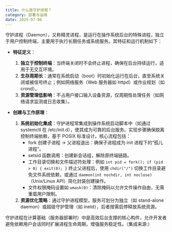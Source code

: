 ```yaml
---
title: 什么是守护进程？
category: 部署与运维
date: 2025-07-06
---
```

守护进程（Daemon），又称精灵进程，是运行在操作系统后台的特殊进程，独立于用户控制终端，主要用于执行长期任务或系统服务。其特征和运行机制如下：

- **特征定义**：
  1. **独立于控制终端**：当终端关闭时不会终止进程，确保在后台持续运行，适用于无交互环境。
  2. **生存周期长**：通常在系统启动（boot）时初始化运行在后台，直至系统关闭或被信号终止；例如网络服务（Web 服务器如 httpd）或作业规划（如 crond）。
  3. **资源管理低影响**：不占用户接口输入设备资源，仅周期性处理任务（如网络请求监测或日志收集）。

- **创建与工作原理**：
  1. **系统初始化集成**：守护进程常集成到操作系统启动脚本中（如通过 systemctl 在 /etc/init.d），使其成为可靠的后台服务。实现步骤确保脱离控制终端依赖，基于 POSIX 标准设计。核心流程包括：
     - fork 创建子进程 -> 父进程退出：确保子进程成为 init 进程下的“孤儿进程”。
     - setsid 函数调用：创建新会话组，解除原终端链路。
     - 工作目录切换和文件描述符处理：例如 `int pid = fork(); if (pid > 0) { exit(0); }` 终止父进程后，使用 `chdir("/")` 切换工作目录避免文件系统依赖，或通过 `daemon(int nochdir, int noclose)`（Unix/Linux API）简化封装创建操作。
     - 文件权限掩码设置如 `umask(0)`：清除掩码以允许文件操作自由，无需重载用户限制。
  2. **资源优化策略**：通过守护进程模型，服务可划分为独立（如 stand-alone daemon）或超级守护管理（如 inetd），后者按需启停释放系统资源。

守护进程在计算基础（服务器部署时）中是高效后台支撑的核心构件，允许开发者避免依赖用户会话同时扩展进程生命周期，增强服务稳定性。（集成来源:）
